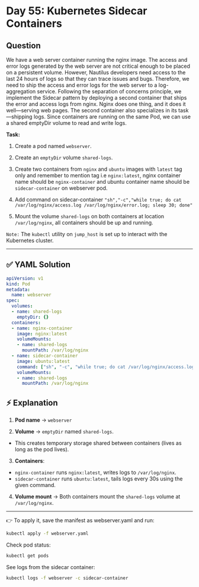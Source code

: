 # Day 55: Kubernetes Sidecar Containers

## Question

We have a web server container running the nginx image. The access and error logs generated by the web server are not critical enough to be placed on a persistent volume. However, Nautilus developers need access to the last 24 hours of logs so that they can trace issues and bugs. Therefore, we need to ship the access and error logs for the web server to a log-aggregation service. Following the separation of concerns principle, we implement the Sidecar pattern by deploying a second container that ships the error and access logs from nginx. Nginx does one thing, and it does it well—serving web pages. The second container also specializes in its task—shipping logs. Since containers are running on the same Pod, we can use a shared emptyDir volume to read and write logs.

**Task:**

1. Create a pod named `webserver`.

2. Create an `emptyDir` volume `shared-logs`.

3. Create two containers from `nginx` and `ubuntu` images with `latest` tag only and remember to mention tag i.e `nginx:latest`, nginx container name should be `nginx-container` and ubuntu container name should be `sidecar-container` on webserver pod.

4. Add command on sidecar-container `"sh","-c","while true; do cat /var/log/nginx/access.log /var/log/nginx/error.log; sleep 30; done"`

5. Mount the volume `shared-logs` on both containers at location `/var/log/nginx`, all containers should be up and running.

`Note:` The `kubectl` utility on `jump_host` is set up to interact with the Kubernetes cluster.

---

## ✅ YAML Solution

```yaml
apiVersion: v1
kind: Pod
metadata:
  name: webserver
spec:
  volumes:
  - name: shared-logs
    emptyDir: {}
  containers:
  - name: nginx-container
    image: nginx:latest
    volumeMounts:
    - name: shared-logs
      mountPath: /var/log/nginx
  - name: sidecar-container
    image: ubuntu:latest
    command: ["sh", "-c", "while true; do cat /var/log/nginx/access.log /var/log/nginx/error.log; sleep 30; done"]
    volumeMounts:
    - name: shared-logs
      mountPath: /var/log/nginx
```

## ⚡ Explanation

1. **Pod name** → `webserver`

2. **Volume** → `emptyDir` named `shared-logs`.

  - This creates temporary storage shared between containers (lives as long as the pod lives).

3. **Containers**:

  - `nginx-container` runs `nginx:latest`, writes logs to `/var/log/nginx`.
  - `sidecar-container` runs `ubuntu:latest`, tails logs every 30s using the given command.

4. **Volume mount** → Both containers mount the `shared-logs` volume at `/var/log/nginx`.

---

👉 To apply it, save the manifest as webserver.yaml and run:

```bash
kubectl apply -f webserver.yaml
```

Check pod status:

```bash
kubectl get pods
```

See logs from the sidecar container:

```bash
kubectl logs -f webserver -c sidecar-container
```